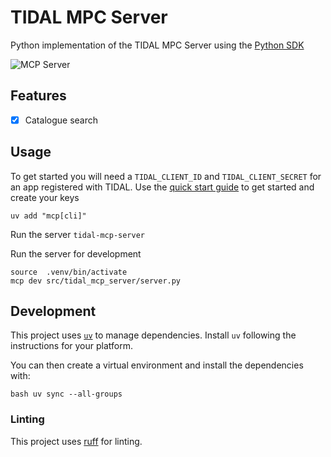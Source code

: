 # TIDAL MPC Server

Python implementation of the TIDAL MPC Server using the [Python SDK](https://github.com/modelcontextprotocol/python-sdk)

<img src="https://badge.mcpx.dev?type=server" title="MCP Server"/>

## Features

- [x] Catalogue search

## Usage

To get started you will need a `TIDAL_CLIENT_ID` and `TIDAL_CLIENT_SECRET` for an app registered with TIDAL.
Use the [quick start guide](https://developer.tidal.com/documentation/api-sdk/api-sdk-quick-start) to get started and create your keys

```uv add "mcp[cli]"```

Run the server
```tidal-mcp-server```

Run the server for development
```
source  .venv/bin/activate
mcp dev src/tidal_mcp_server/server.py
```

## Development

This project uses [`uv`] to manage dependencies. Install `uv` following the instructions for your platform.

You can then create a virtual environment and install the dependencies with:

```bash uv sync --all-groups ```

### Linting

This project uses [ruff](https://github.com/charliermarsh/ruff) for linting.

[`uv`]: https://docs.astral.sh/uv/